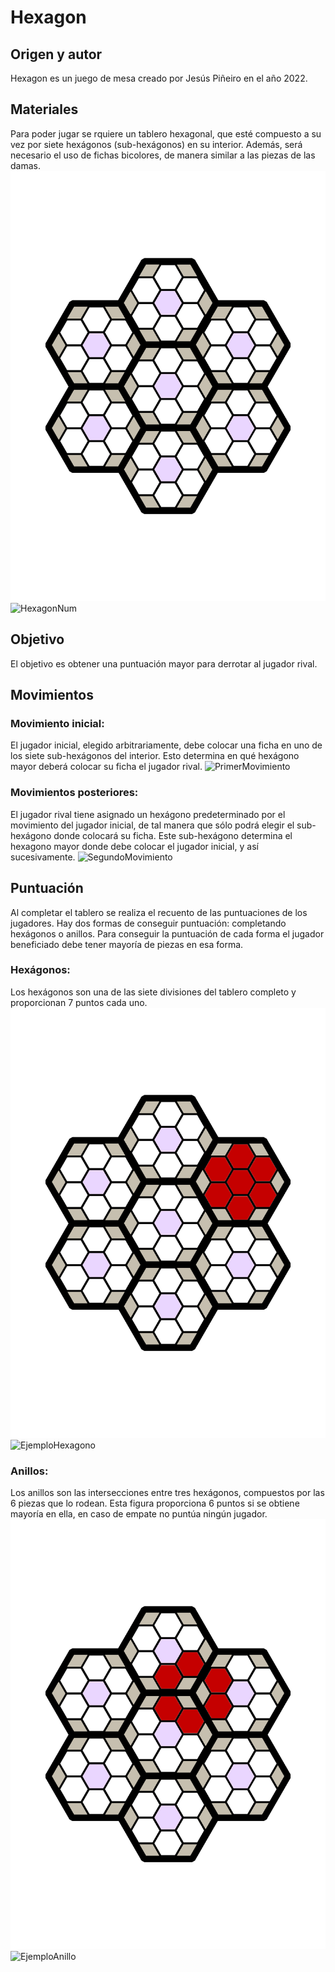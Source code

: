 # Hexagon

## Origen y autor

Hexagon es un juego de mesa creado por Jesús Piñeiro en el año 2022.

## Materiales

Para poder jugar se rquiere un tablero hexagonal, que esté compuesto a su vez por siete hexágonos (sub-hexágonos) en su interior.
Además, será necesario el uso de fichas bicolores, de manera similar a las piezas de las damas.
![Hexagon](https://github.com/EduardoJunoy/Hexagon/blob/master/Imágenes/Hexagon.png)
![HexagonNum](https://github.com/EduardoJunoy/Hexagon/blob/master/Imágenes/HexagonNum.png)

## Objetivo

El objetivo es obtener una puntuación mayor para derrotar al jugador rival.

## Movimientos

### Movimiento inicial:
El jugador inicial, elegido arbitrariamente, debe colocar una ficha en uno de los siete sub-hexágonos del interior. Esto determina en qué hexágono  mayor deberá colocar su ficha el jugador rival.
![PrimerMovimiento](https://github.com/EduardoJunoy/Hexagon/blob/master/Imágenes/PrimerMovimiento.png)

### Movimientos posteriores:
El jugador rival tiene asignado un hexágono predeterminado por el movimiento del jugador inicial, de tal manera que sólo podrá elegir el sub-hexágono donde colocará su ficha. Este sub-hexágono determina el hexagono mayor donde debe colocar el jugador inicial, y así sucesivamente.
![SegundoMovimiento](https://github.com/EduardoJunoy/Hexagon/blob/master/Imágenes/SegundoMovimiento.png)

## Puntuación
Al completar el tablero se realiza el recuento de las puntuaciones de los jugadores. Hay dos formas de conseguir puntuación: completando hexágonos o anillos. Para conseguir la puntuación de cada forma el jugador beneficiado debe tener mayoría de piezas en esa forma. 

### Hexágonos:
Los hexágonos son una de las siete divisiones del tablero completo y proporcionan 7 puntos cada uno.
![Hexagono](https://github.com/EduardoJunoy/Hexagon/blob/master/Imágenes/Hexagono.png)
![EjemploHexagono](https://github.com/EduardoJunoy/Hexagon/blob/master/Imágenes/EjemploHexagono.png)

### Anillos:
Los anillos son las intersecciones entre tres hexágonos, compuestos por las 6 piezas que lo rodean. Esta figura proporciona 6 puntos si se obtiene mayoría en ella, en caso de empate no puntúa ningún jugador.
![Anillo](https://github.com/EduardoJunoy/Hexagon/blob/master/Imágenes/Anillo.png)
![EjemploAnillo](https://github.com/EduardoJunoy/Hexagon/blob/master/Imágenes/EjemploAnillo.png)
